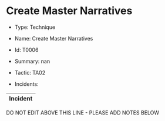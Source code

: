 # Create Master Narratives

* Type: Technique

* Name: Create Master Narratives

* Id: T0006

* Summary: nan

* Tactic: TA02

* Incidents:

| Incident |
| --------- |

DO NOT EDIT ABOVE THIS LINE - PLEASE ADD NOTES BELOW
